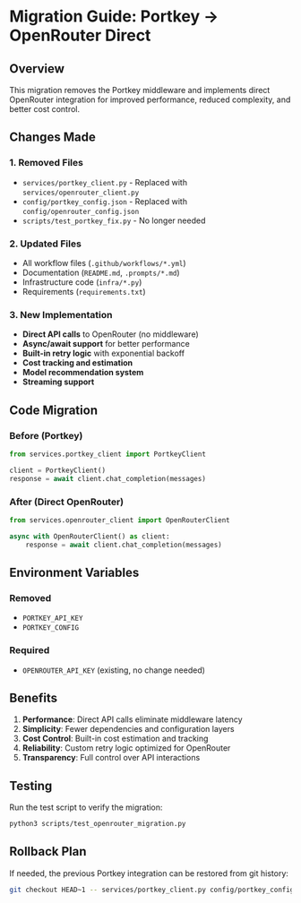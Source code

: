 # Migration Guide: Portkey → OpenRouter Direct

## Overview
This migration removes the Portkey middleware and implements direct OpenRouter integration for improved performance, reduced complexity, and better cost control.

## Changes Made

### 1. Removed Files
- `services/portkey_client.py` - Replaced with `services/openrouter_client.py`
- `config/portkey_config.json` - Replaced with `config/openrouter_config.json`
- `scripts/test_portkey_fix.py` - No longer needed

### 2. Updated Files
- All workflow files (`.github/workflows/*.yml`)
- Documentation (`README.md`, `.prompts/*.md`)
- Infrastructure code (`infra/*.py`)
- Requirements (`requirements.txt`)

### 3. New Implementation
- **Direct API calls** to OpenRouter (no middleware)
- **Async/await support** for better performance
- **Built-in retry logic** with exponential backoff
- **Cost tracking and estimation**
- **Model recommendation system**
- **Streaming support**

## Code Migration

### Before (Portkey)
```python
from services.portkey_client import PortkeyClient

client = PortkeyClient()
response = await client.chat_completion(messages)
```

### After (Direct OpenRouter)
```python
from services.openrouter_client import OpenRouterClient

async with OpenRouterClient() as client:
    response = await client.chat_completion(messages)
```

## Environment Variables

### Removed
- `PORTKEY_API_KEY`
- `PORTKEY_CONFIG`

### Required
- `OPENROUTER_API_KEY` (existing, no change needed)

## Benefits

1. **Performance**: Direct API calls eliminate middleware latency
2. **Simplicity**: Fewer dependencies and configuration layers
3. **Cost Control**: Built-in cost estimation and tracking
4. **Reliability**: Custom retry logic optimized for OpenRouter
5. **Transparency**: Full control over API interactions

## Testing

Run the test script to verify the migration:
```bash
python3 scripts/test_openrouter_migration.py
```

## Rollback Plan

If needed, the previous Portkey integration can be restored from git history:
```bash
git checkout HEAD~1 -- services/portkey_client.py config/portkey_config.json
```
